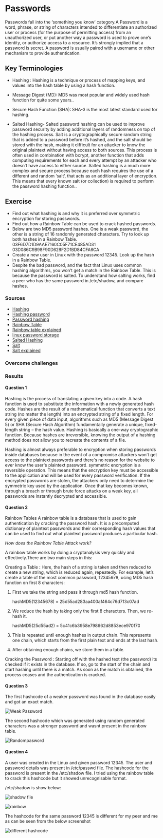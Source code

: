 # Passwords
Passwords fall into the ‘something you know’ category.A Password is a word, phrase, or string of characters intended to differentiate an authorized user or process (for the purpose of permitting access) from an unauthorized user, or put another way a password is used to prove one’s identity, or authorize access to a resource. It’s strongly implied that a password is secret. A password is usually paired with a username or other mechanism to provide authentication.



## Key Terminologies
* Hashing : Hashing is a technique or process of mapping keys, and values into the hash table by using a hash function. 

* Message Digest (MD): MD5 was most popular and widely used hash function for quite some years..

* Secure Hash Function (SHA): SHA-3 is the most latest standard used for hashing.

* Salted Hashing- Salted password hashing can be used to improve password security by adding additional layers of randomness on top of the hashing process. Salt is a cryptographically secure random string that is added to a password before it’s hashed, and the salt should be stored with the hash, making it difficult for an attacker to know the original plaintext without having access to both sources. This process is often used in combination with bcrypt, another function that adds computing requirements for each and every attempt by an attacker who doesn’t have access to either source. Salted hashing is a much more complex and secure process because each hash requires the use of a different and random ‘salt’, that acts as an additional layer of encryption. This means that every known salt (or collection) is required to perform the password hashing function..

## Exercise 

- Find out what hashing is and why it is preferred over symmetric encryption for storing passwords.
- Find out how a Rainbow Table can be used to crack hashed passwords.
- Below are two MD5 password hashes. One is a weak password, the other is a string of 16 randomly generated characters. Try to look up both hashes in a Rainbow Table.
03F6D7D1D9AAE7160C05F71CE485AD31
03D086C9B98F90D628F2D1BD84CFA6CA
- Create a new user in Linux with the password 12345. Look up the hash in a Rainbow Table.
- Despite the bad password, and the fact that Linux uses common hashing algorithms, you won’t get a match in the Rainbow Table. This is because the password is salted. To understand how salting works, find a peer who has the same password in /etc/shadow, and compare hashes.













### Sources

* [Hashing](https://heimdalsecurity.com/blog/what-is-hashing/)
* [Hashing password ](https://www.csoonline.com/article/3602698/hashing-explained-why-its-your-best-bet-to-protect-stored-passwords.html#:~:text=Hashing%20is%20a%20cryptographic%20process%20that%20can%20be,validate%20files%2C%20documents%20and%20other%20types%20of%20data.)
* [Password hashing](https://www.darkreading.com/risk/safely-storing-user-passwords-hashing-vs-encrypting)
* [Rainbow Table](https://www.geeksforgeeks.org/understanding-rainbow-table-attack/#:~:text=A%20rainbow%20table%20is%20a%20database%20that%20is,out%20what%20plaintext%20password%20produces%20a%20particular%20hash.)
* [Rainbow table explained](https://sugermint.com/rainbow-tables-for-cracking-passwords/)
* [linux password storage](https://linuxhint.com/where_and_how_are_passwords_stored_on_linux/)
* [Salted Hashing](https://www.geeksforgeeks.org/what-is-salted-password-hashing/#:~:text=Salt%20is%20a%20cryptographically%20secure%20random%20string%20that,original%20plaintext%20without%20having%20access%20to%20both%20sources.)
* [Salt](https://auth0.com/blog/adding-salt-to-hashing-a-better-way-to-store-passwords/)
* [ Salt explained ](https://auth0.com/blog/adding-salt-to-hashing-a-better-way-to-store-passwords/)



### Overcome challenges
 

 ### Results

 #### Question 1

Hashing is the process of translating a given key into a code. A hash function is used to substitute the information with a newly generated hash code.
Hashes are the result of a mathematical function that converts a text string (no matter the length) into an encrypted string of a fixed length. For every given piece of data input, algorithms such as MD5 (Message Digest 5) or SHA (Secure Hash Algorithm) fundamentally generate a unique, fixed-length string – the hash value.
Hashing is basically a one-way cryptographic function. Because hashes are irreversible, knowing the output of a hashing method does not allow you to recreate the contents of a file.

Hashing is almost always preferable to encryption when storing passwords inside databases because in the event of a compromise attackers won't get access to the plaintext passwords and there's no reason for the website to ever know the user's plaintext password. 
symmetric encryption is a reversible operation. This means that the encryption key must be accessible to the application and will be used for every password verification.
If the encrypted passwords are stolen, the attackers only need to determine the symmetric key used by the application. Once that key becomes known, through a breach or through brute force attacks on a weak key, all passwords are instantly decrypted and accessible. 

 #### Question 2

 Rainbow Tables
 A rainbow table is a database that is used to gain authentication by cracking the password hash. It is a precomputed dictionary of plaintext passwords and their corresponding hash values that can be used to find out what plaintext password produces a particular hash.

 *How does the Rainbow Table Attack work?*

 A rainbow table works by doing a cryptanalysis very quickly and effectively.There are two main steps in this: 

 Creating a Table : Here, the hash of a string is taken and then reduced to create a new string, which is reduced again, repeatedly.
 For example, let’s create a table of the most common password, 12345678, using MD5 hash function on first 8 characters: 

1. First we take the string and pass it through md5 hash function. 

    hashMD5(12345678) = 25d55ad283aa400af464c76d713c07ad

2. We reduce the hash by taking only the first 8 characters. Then, we re-hash it. 

    hashMD5(25d55ad2) = 5c41c6b3958e798662d8853ece970f70

3. This is repeated until enough hashes in output chain. This represents one chain, which starts from the first plain text and ends at the last hash.

4. After obtaining enough chains, we store them in a table.

Cracking the Password : Starting off with the hashed text (the password) its checked if it exists in the database. If so, go to the start of the chain and start hashing until there is a match. As soon as the match is obtained, the process ceases and the authentication is cracked. 

 #### Question 3

 The first hashcode  of a weaker password was found in the database easily and got an exact match.


 ![Weak Password](../00_includes/Security/SEC-07/Rainbowweakpassword.png)

The second hashcode which was generated using random generated characters was a stronger password and wasnt present in the rainbow table.

![Randompasword](../00_includes/Security/SEC-07/rainbowstrongpassword.png)


 
 #### Question 4 

 A user was created in the Linux and given password 12345. The user and password details was present in /etc/passwd file. The hashcode for the password is present in the /etc/shadow file. I tried using the rainbow table to crack this hashcode but it showed unrecognisable format.

 /etc/shadow is show below:




 ![shadow file](../00_includes/Security/SEC-07/etcshadow.png)


![rainbow](../00_includes/Security/SEC-07/rainbowunrecognised.png)

The hashcode for the same password 12345 is different for my peer and me as can be seen from the below screenshot

![different hashcode](../00_includes/Security/SEC-07/DifferentHashcodes.png)





